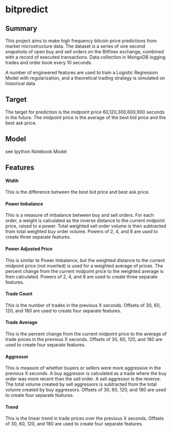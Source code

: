 # bitpredict

## Summary
This project aims to make high frequency bitcoin price predictions from market microstructure data. The dataset is a series of one second snapshots of open buy and sell orders on the Bitfinex exchange, combined with a record of executed transactions. Data collection in MongoDB logging trades and order book every 10 seconds.

A number of engineered features are used to train a Logistic Regression Model with regularization, and a theoretical trading strategy is simulated on historical data 

## Target
The target for prediction is the midpoint price 60,120,300,600,900 seconds in the future. The midpoint price is the average of the best bid price and the best ask price.

## Model
see Ipython Notebook Model

## Features

#### Width
This is the difference between the best bid price and best ask price.

#### Power Imbalance
This is a measure of imbalance between buy and sell orders. For each order, a weight is calculated as the inverse distance to the current midpoint price, raised to a power. Total weighted sell order volume is then subtracted from total weighted buy order volume. Powers of 2, 4, and 8 are used to create three separate features. 

#### Power Adjusted Price
This is similar to Power Imbalance, but the weighted distance to the current midpoint price (not inverted) is used for a weighted average of prices. The percent change from the current midpoint price to the weighted average is then calculated. Powers of 2, 4, and 8 are used to create three separate features. 

#### Trade Count
This is the number of trades in the previous X seconds. Offsets of 30, 60, 120, and 180 are used to create four separate features.

#### Trade Average
This is the percent change from the current midpoint price to the average of trade prices in the previous X seconds. Offsets of 30, 60, 120, and 180 are used to create four separate features.

#### Aggressor
This is measure of whether buyers or sellers were more aggressive in the previous X seconds. A buy aggressor is calculated as a trade where the buy order was more recent than the sell order. A sell aggressor is the reverse. The total volume created by sell aggressors is subtracted from the total volume created by buy aggressors. Offsets of 30, 60, 120, and 180 are used to create four separate features.

#### Trend
This is the linear trend in trade prices over the previous X seconds. Offsets of 30, 60, 120, and 180 are used to create four separate features.
